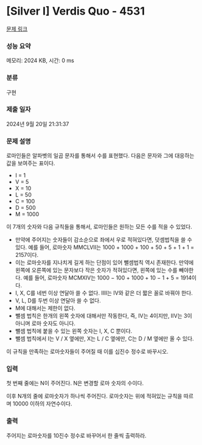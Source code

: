 # [Silver I] Verdis Quo - 4531 

[문제 링크](https://www.acmicpc.net/problem/4531) 

### 성능 요약

메모리: 2024 KB, 시간: 0 ms

### 분류

구현

### 제출 일자

2024년 9월 20일 21:31:37

### 문제 설명

<p>로마인들은 알파벳의 일곱 문자를 통해서 수를 표현했다. 다음은 문자와 그에 대응하는 값을 보여주는 표이다.</p>

<ul>
	<li>I = 1</li>
	<li>V = 5</li>
	<li>X = 10</li>
	<li>L = 50</li>
	<li>C = 100</li>
	<li>D = 500</li>
	<li>M = 1000</li>
</ul>

<p>이 7개의 숫자와 다음 규칙들을 통해서, 로마인들은 원하는 모든 수를 적을 수 있었다.</p>

<ul>
	<li>만약에 주어지는 숫자들이 감소순으로 좌에서 우로 적혀있다면, 덧셈법칙을 쓸 수 있다. 예를 들어, 로마숫자 MMCLVII는 1000 + 1000 + 100 + 50 + 5 + 1 + 1 = 2157이다.</li>
	<li>이는 로마숫자를 지나치게 길게 하는 단점이 있어 뺄셈법칙 역시 존재한다. 만약에 왼쪽에 오른쪽에 있는 문자보다 작은 숫자가 적혀있다면, 왼쪽에 있는 수를 빼야한다. 예를 들어, 로마숫자 MCMXIV는 1000 − 100 + 1000 + 10 − 1 + 5 = 1914이다.</li>
	<li>I, X, C를 네번 이상 연달아 쓸 수 없다. IIII는 IV와 같은 더 짧은 꼴로 바꿔야 한다.</li>
	<li>V, L, D를 두번 이상 연달아 쓸 수 없다.</li>
	<li>M에 대해서는 제한이 없다.</li>
	<li>뺄셈 법칙은 한개의 왼쪽 숫자에 대해서만 작동한다, 즉, IV는 4이지만, IIV는 3이 아니며 로마 숫자도 아니다.</li>
	<li>뺄셈 법칙에 붙을 수 있는 왼쪽 숫자는 I, X, C 뿐이다.</li>
	<li>뺄셈 법칙에서 I는 V / X 옆에만, X는 L / C 옆에만, C는 D / M 옆에만 올 수 있다.</li>
</ul>

<p>이 규칙을 만족하는 로마숫자들이 주어질 때 이를 십진수 정수로 바꾸시오.</p>

### 입력 

 <p>첫 번째 줄에는 N이 주어진다. N은 변경할 로마 숫자의 수이다.</p>

<p>이후 N개의 줄에 로마숫자가 하나씩 주어진다. 로마숫자는 위에 적혀있는 규칙을 따르며 10000 이하의 자연수이다.</p>

### 출력 

 <p>주어지는 로마숫자를 10진수 정수로 바꾸어서 한 줄씩 출력하라.</p>

